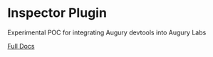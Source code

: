 # Inspector Plugin

Experimental POC for integrating Augury devtools into Augury Labs

[Full Docs](https://github.com/rangle/augury-labs/blob/master/README.md)
